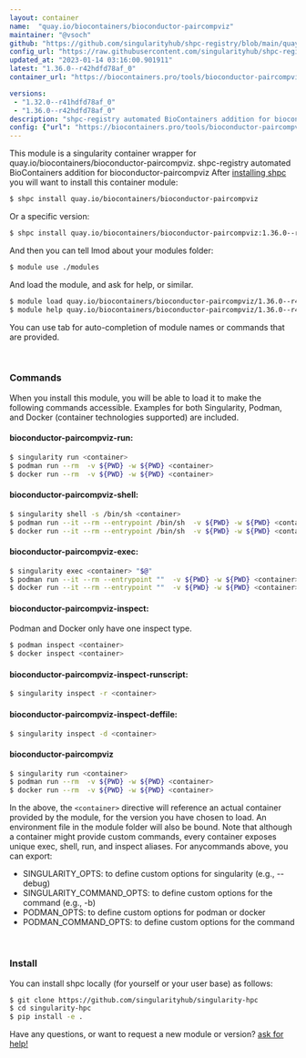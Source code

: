 ```yaml
---
layout: container
name:  "quay.io/biocontainers/bioconductor-paircompviz"
maintainer: "@vsoch"
github: "https://github.com/singularityhub/shpc-registry/blob/main/quay.io/biocontainers/bioconductor-paircompviz/container.yaml"
config_url: "https://raw.githubusercontent.com/singularityhub/shpc-registry/main/quay.io/biocontainers/bioconductor-paircompviz/container.yaml"
updated_at: "2023-01-14 03:16:00.901911"
latest: "1.36.0--r42hdfd78af_0"
container_url: "https://biocontainers.pro/tools/bioconductor-paircompviz"

versions:
 - "1.32.0--r41hdfd78af_0"
 - "1.36.0--r42hdfd78af_0"
description: "shpc-registry automated BioContainers addition for bioconductor-paircompviz"
config: {"url": "https://biocontainers.pro/tools/bioconductor-paircompviz", "maintainer": "@vsoch", "description": "shpc-registry automated BioContainers addition for bioconductor-paircompviz", "latest": {"1.36.0--r42hdfd78af_0": "sha256:6d7b311972ddd0f1c40033b6d4699468eb2efa5d790e803b28bcb53d3d2e11c8"}, "tags": {"1.32.0--r41hdfd78af_0": "sha256:6fbc26b645a1d0c47241bd06a0ea03577ed91693b1288bf0169c7324a764f1c5", "1.36.0--r42hdfd78af_0": "sha256:6d7b311972ddd0f1c40033b6d4699468eb2efa5d790e803b28bcb53d3d2e11c8"}, "docker": "quay.io/biocontainers/bioconductor-paircompviz"}
---
```


This module is a singularity container wrapper for quay.io/biocontainers/bioconductor-paircompviz.
shpc-registry automated BioContainers addition for bioconductor-paircompviz
After [installing shpc](#install) you will want to install this container module:


```bash
$ shpc install quay.io/biocontainers/bioconductor-paircompviz
```

Or a specific version:

```bash
$ shpc install quay.io/biocontainers/bioconductor-paircompviz:1.36.0--r42hdfd78af_0
```

And then you can tell lmod about your modules folder:

```bash
$ module use ./modules
```

And load the module, and ask for help, or similar.

```bash
$ module load quay.io/biocontainers/bioconductor-paircompviz/1.36.0--r42hdfd78af_0
$ module help quay.io/biocontainers/bioconductor-paircompviz/1.36.0--r42hdfd78af_0
```

You can use tab for auto-completion of module names or commands that are provided.

<br>

### Commands

When you install this module, you will be able to load it to make the following commands accessible.
Examples for both Singularity, Podman, and Docker (container technologies supported) are included.

#### bioconductor-paircompviz-run:

```bash
$ singularity run <container>
$ podman run --rm  -v ${PWD} -w ${PWD} <container>
$ docker run --rm  -v ${PWD} -w ${PWD} <container>
```

#### bioconductor-paircompviz-shell:

```bash
$ singularity shell -s /bin/sh <container>
$ podman run --it --rm --entrypoint /bin/sh  -v ${PWD} -w ${PWD} <container>
$ docker run --it --rm --entrypoint /bin/sh  -v ${PWD} -w ${PWD} <container>
```

#### bioconductor-paircompviz-exec:

```bash
$ singularity exec <container> "$@"
$ podman run --it --rm --entrypoint ""  -v ${PWD} -w ${PWD} <container> "$@"
$ docker run --it --rm --entrypoint ""  -v ${PWD} -w ${PWD} <container> "$@"
```

#### bioconductor-paircompviz-inspect:

Podman and Docker only have one inspect type.

```bash
$ podman inspect <container>
$ docker inspect <container>
```

#### bioconductor-paircompviz-inspect-runscript:

```bash
$ singularity inspect -r <container>
```

#### bioconductor-paircompviz-inspect-deffile:

```bash
$ singularity inspect -d <container>
```



#### bioconductor-paircompviz

```bash
$ singularity run <container>
$ podman run --rm  -v ${PWD} -w ${PWD} <container>
$ docker run --rm  -v ${PWD} -w ${PWD} <container>
```


In the above, the `<container>` directive will reference an actual container provided
by the module, for the version you have chosen to load. An environment file in the
module folder will also be bound. Note that although a container
might provide custom commands, every container exposes unique exec, shell, run, and
inspect aliases. For anycommands above, you can export:

 - SINGULARITY_OPTS: to define custom options for singularity (e.g., --debug)
 - SINGULARITY_COMMAND_OPTS: to define custom options for the command (e.g., -b)
 - PODMAN_OPTS: to define custom options for podman or docker
 - PODMAN_COMMAND_OPTS: to define custom options for the command

<br>

### Install

You can install shpc locally (for yourself or your user base) as follows:

```bash
$ git clone https://github.com/singularityhub/singularity-hpc
$ cd singularity-hpc
$ pip install -e .
```

Have any questions, or want to request a new module or version? [ask for help!](https://github.com/singularityhub/singularity-hpc/issues)